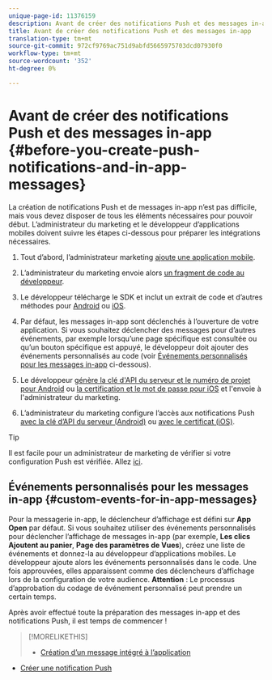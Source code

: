 ```yaml
---
unique-page-id: 11376159
description: Avant de créer des notifications Push et des messages in-app - Documents marketing - Documentation du produit
title: Avant de créer des notifications Push et des messages in-app
translation-type: tm+mt
source-git-commit: 972cf9769ac751d9abfd5665975703dcd07930f0
workflow-type: tm+mt
source-wordcount: '352'
ht-degree: 0%

---
```



# Avant de créer des notifications Push et des messages in-app {#before-you-create-push-notifications-and-in-app-messages}

La création de notifications Push et de messages in-app n’est pas difficile, mais vous devez disposer de tous les éléments nécessaires pour pouvoir début. L’administrateur du marketing et le développeur d’applications mobiles doivent suivre les étapes ci-dessous pour préparer les intégrations nécessaires.

1. Tout d’abord, l’administrateur marketing [ajoute une application mobile](/help/marketo/product-docs/mobile-marketing/admin/add-a-mobile-app.md).

1. L’administrateur du marketing envoie alors [un fragment de code au développeur](/help/marketo/product-docs/mobile-marketing/admin/send-sdk-code-to-a-developer.md).

1. Le développeur télécharge le SDK et inclut un extrait de code et d’autres méthodes pour [Android](https://developers.marketo.com/documentation/mobile/installation-instructions-on-android/) ou [iOS](https://developers.marketo.com/documentation/mobile/installation-instructions-on-ios/).

1. Par défaut, les messages in-app sont déclenchés à l’ouverture de votre application. Si vous souhaitez déclencher des messages pour d’autres événements, par exemple lorsqu’une page spécifique est consultée ou qu’un bouton spécifique est appuyé, le développeur doit ajouter des événements personnalisés au code (voir [Événements personnalisés pour les messages in-app](#CustomEvents) ci-dessous).

1. Le développeur [génère la clé d&#39;API du serveur et le numéro de projet pour Android](https://developers.marketo.com/documentation/mobile/enabling-push-notifications-on-android/) ou [la certification et le mot de passe pour iOS](https://developers.marketo.com/documentation/mobile/enabling-push-notifications-on-ios/) et l&#39;envoie à l&#39;administrateur du marketing.

1. L’administrateur du marketing configure l’accès aux notifications Push [avec la clé d’API du serveur (Android)](/help/marketo/product-docs/mobile-marketing/admin/configure-mobile-app-android-push-access.md) ou [avec le certificat (iOS)](/help/marketo/product-docs/mobile-marketing/admin/configure-mobile-app-ios-push-access.md).

>[!TIP]
>
>Il est facile pour un administrateur de marketing de vérifier si votre configuration Push est vérifiée. Allez [ici](/help/marketo/product-docs/mobile-marketing/admin/verify-push-configuration.md).

## Événements personnalisés pour les messages in-app {#custom-events-for-in-app-messages}

Pour la messagerie in-app, le déclencheur d’affichage est défini sur **App Open** par défaut. Si vous souhaitez utiliser des événements personnalisés pour déclencher l’affichage de messages in-app (par exemple, **Les clics Ajoutent au panier**, **Page des paramètres de Vues**), créez une liste de événements et donnez-la au développeur d’applications mobiles. Le développeur ajoute alors les événements personnalisés dans le code. Une fois approuvées, elles apparaissent comme des déclencheurs d’affichage lors de la configuration de votre audience. **Attention** : Le processus d’approbation du codage de événement personnalisé peut prendre un certain temps.

Après avoir effectué toute la préparation des messages in-app et des notifications Push, il est temps de commencer !

>[!MORELIKETHIS]
>
>* [Création d’un message intégré à l’application](/help/marketo/product-docs/mobile-marketing/in-app-messages/creating-in-app-messages/create-an-in-app-message.md)
   >
   >
* [Créer une notification Push](/help/marketo/product-docs/mobile-marketing/push-notifications/create-a-push-notification.md)

